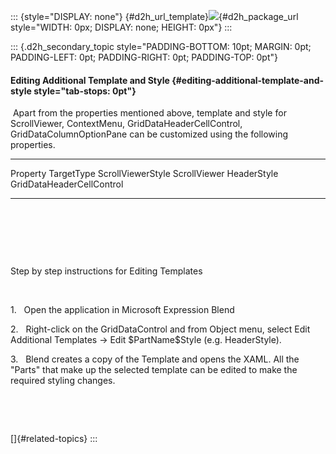 ::: {style="DISPLAY: none"}
[](ms-xhelp:///?Id=d2h_url_template){#d2h_url_template}![](!package_url!){#d2h_package_url style="WIDTH: 0px; DISPLAY: none; HEIGHT: 0px"}
:::

::: {.d2h_secondary_topic style="PADDING-BOTTOM: 10pt; MARGIN: 0pt; PADDING-LEFT: 0pt; PADDING-RIGHT: 0pt; PADDING-TOP: 0pt"}
#### Editing Additional Template and Style {#editing-additional-template-and-style style="tab-stops: 0pt"}

 Apart from the properties mentioned above, template and style for ScrollViewer, ContextMenu, GridDataHeaderCellControl, GridDataColumnOptionPane can be customized using the following properties.

  ------------------- ---------------------------
  Property            TargetType
  ScrollViewerStyle   ScrollViewer
  HeaderStyle         GridDataHeaderCellControl
  ------------------- ---------------------------

 

 

 

Step by step instructions for Editing Templates

 

1.   Open the application in Microsoft Expression Blend

2.   Right-click on the GridDataControl and from Object menu, select Edit Additional Templates -\> Edit \$PartName\$Style (e.g. HeaderStyle). 

3.   Blend creates a copy of the Template and opens the XAML. All the "Parts" that make up the selected template can be edited to make the required styling changes.

 

 

[]{#related-topics}
:::
